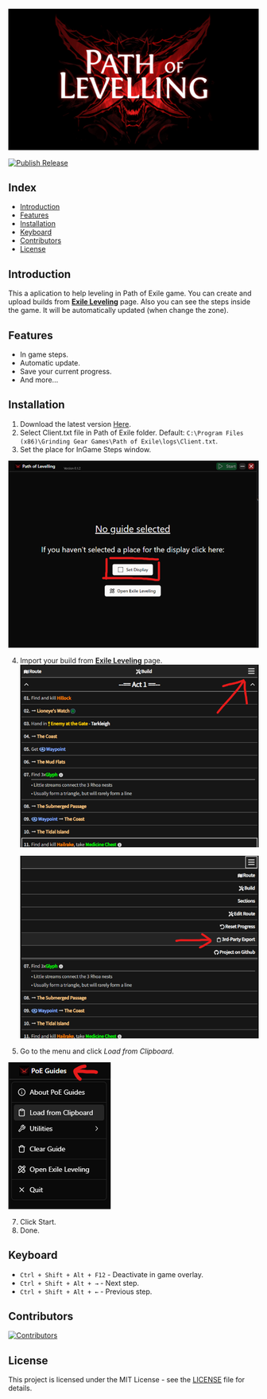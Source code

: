 ![alt text](/.github/images/banner.png)

[![Publish Release](https://github.com/Kazte/path-of-levelling/actions/workflows/main.yml/badge.svg)](https://github.com/Kazte/path-of-levelling/actions/workflows/main.yml)

<h2>Index</h2>

- [Introduction](#introduction)
- [Features](#features)
- [Installation](#installation)
- [Keyboard](#keyboard)
- [Contributors](#contributors)
- [License](#license)


## Introduction

This a aplication to help leveling in Path of Exile game. You can create and upload builds from **[Exile Leveling](https://heartofphos.github.io/exile-leveling/)** page. Also you can see the steps inside the game. It will be automatically updated (when change the zone).

## Features

- In game steps.
- Automatic update.
- Save your current progress.
- And more...

## Installation

1. Download the latest version [Here](https://github.com/Kazte/path-of-levelling/releases).
2. Select Client.txt file in Path of Exile folder. Default: `C:\Program Files (x86)\Grinding Gear Games\Path of Exile\logs\Client.txt`.
3. Set the place for InGame Steps window.

![Guide_02](/.github/images/image-03.png)

4. Import your build from **[Exile Leveling](https://heartofphos.github.io/exile-leveling/)** page.
   ![Guide_01](/.github/images/image.png)

   ![Guide_02](/.github/images/image-1.png)

5. Go to the menu and click _Load from Clipboard_.

![Guide_03](/.github/images/image-2.png)

7. Click Start.
8. Done.

## Keyboard

- `Ctrl + Shift + Alt + F12` - Deactivate in game overlay.
- `Ctrl + Shift + Alt + →` - Next step.
- `Ctrl + Shift + Alt + ←` - Previous step.

## Contributors

[![Contributors](https://contrib.rocks/image?repo=kazte/path-of-levelling)](https://github.com/kazte/path-of-levelling/graphs/contributors)


## License

This project is licensed under the MIT License - see the [LICENSE](LICENSE) file for details.
